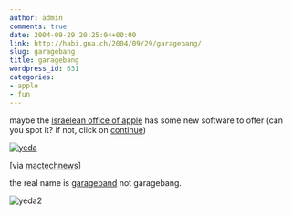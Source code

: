 ```yaml
---
author: admin
comments: true
date: 2004-09-29 20:25:04+00:00
link: http://habi.gna.ch/2004/09/29/garagebang/
slug: garagebang
title: garagebang
wordpress_id: 631
categories:
- apple
- fun
---
```


maybe the [israelean office of apple](http://yeda.co.il/) has some new software to offer (can you spot it? if not, click on [continue](http://habi.gna.ch/blog/archives/000428.html#more))

[![yeda](http://habi.gna.ch/blog/images/yeda-tm.jpg)](http://habi.gna.ch/blog/images/yeda.jpg)

[via [mactechnews](http://www.mactechnews.de/index.php?function=24&cat=51&thread=16527)]
<!-- more -->
the real name is [garageband](http://www.apple.com/ilife/garageband/) not garagebang.

![yeda2](http://habi.gna.ch/blog/images/yeda2.jpg)
